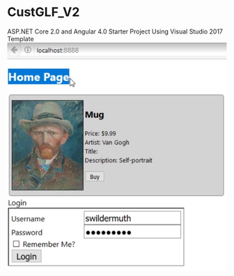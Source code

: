 # CustGLF_V2
ASP.NET Core 2.0 and Angular 4.0 Starter Project Using Visual Studio 2017 Template
![home-page-example](assets/img/home-page.png)
